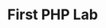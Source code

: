 ---
title:              "First PHP Lab"
url:            
name:               "First PHP Lab"
description:        "The first exercise in this lab involves connecting to a database, creating a database, creating a table, and adding data to that table."
short-description:  "PHP and Database Connections"
resource-link:      "/assets/courses/c50141/first-php-lab"
resource-hash:      "first-php-lab"
img-src-dir:        /img/50141/
---